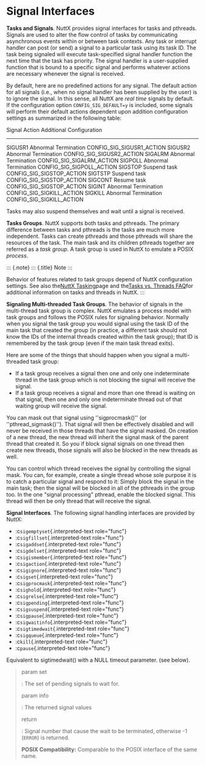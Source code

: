 Signal Interfaces
=================

**Tasks and Signals**. NuttX provides signal interfaces for tasks and
pthreads. Signals are used to alter the flow control of tasks by
communicating asynchronous events within or between task contexts. Any
task or interrupt handler can post (or send) a signal to a particular
task using its task ID. The task being signaled will execute
task-specified signal handler function the next time that the task has
priority. The signal handler is a user-supplied function that is bound
to a specific signal and performs whatever actions are necessary
whenever the signal is received.

By default, here are no predefined actions for any signal. The default
action for all signals (i.e., when no signal handler has been supplied
by the user) is to ignore the signal. In this sense, all NuttX are *real
time* signals by default. If the configuration option
`CONFIG_SIG_DEFAULT=y` is included, some signals will perform their
default actions dependent upon addition configuration settings as
summarized in the following table:

  Signal    Action                 Additional Configuration
  --------- ---------------------- ------------------------------
  SIGUSR1   Abnormal Termination   CONFIG\_SIG\_SIGUSR1\_ACTION
  SIGUSR2   Abnormal Termination   CONFIG\_SIG\_SIGUSR2\_ACTION
  SIGALRM   Abnormal Termination   CONFIG\_SIG\_SIGALRM\_ACTION
  SIGPOLL   Abnormal Termination   CONFIG\_SIG\_SIGPOLL\_ACTION
  SIGSTOP   Suspend task           CONFIG\_SIG\_SIGSTOP\_ACTION
  SIGTSTP   Suspend task           CONFIG\_SIG\_SIGSTOP\_ACTION
  SIGCONT   Resume task            CONFIG\_SIG\_SIGSTOP\_ACTION
  SIGINT    Abnormal Termination   CONFIG\_SIG\_SIGKILL\_ACTION
  SIGKILL   Abnormal Termination   CONFIG\_SIG\_SIGKILL\_ACTION

Tasks may also suspend themselves and wait until a signal is received.

**Tasks Groups**. NuttX supports both tasks and pthreads. The primary
difference between tasks and pthreads is the tasks are much more
independent. Tasks can create pthreads and those pthreads will share the
resources of the task. The main task and its children pthreads together
are referred as a *task group*. A task group is used in NuttX to emulate
a POSIX *process*.

::: {.note}
::: {.title}
Note
:::

Behavior of features related to task groups depend of NuttX
configuration settings. See also the[NuttX
Tasking](https://cwiki.apache.org/confluence/display/NUTTX/NuttX+Tasking)page
and the[Tasks vs. Threads
FAQ](https://cwiki.apache.org/confluence/display/NUTTX/Tasks+vs.+Threads+FAQ)for
additional information on tasks and threads in NuttX.
:::

**Signaling Multi-threaded Task Groups**. The behavior of signals in the
multi-thread task group is complex. NuttX emulates a process model with
task groups and follows the POSIX rules for signaling behavior. Normally
when you signal the task group you would signal using the task ID of the
main task that created the group (in practice, a different task should
not know the IDs of the internal threads created within the task group);
that ID is remembered by the task group (even if the main task thread
exits).

Here are some of the things that should happen when you signal a
multi-threaded task group:

-   If a task group receives a signal then one and only one
    indeterminate thread in the task group which is not blocking the
    signal will receive the signal.
-   If a task group receives a signal and more than one thread is
    waiting on that signal, then one and only one indeterminate thread
    out of that waiting group will receive the signal.

You can mask out that signal using \'\'sigprocmask()\'\' (or
\'\'pthread\_sigmask()\'\'). That signal will then be effectively
disabled and will never be received in those threads that have the
signal masked. On creation of a new thread, the new thread will inherit
the signal mask of the parent thread that created it. So you if block
signal signals on one thread then create new threads, those signals will
also be blocked in the new threads as well.

You can control which thread receives the signal by controlling the
signal mask. You can, for example, create a single thread whose sole
purpose it is to catch a particular signal and respond to it: Simply
block the signal in the main task; then the signal will be blocked in
all of the pthreads in the group too. In the one \"signal processing\"
pthread, enable the blocked signal. This thread will then be only thread
that will receive the signal.

**Signal Interfaces**. The following signal handling interfaces are
provided by NuttX:

-   :c`sigemptyset`{.interpreted-text role="func"}
-   :c`sigfillset`{.interpreted-text role="func"}
-   :c`sigaddset`{.interpreted-text role="func"}
-   :c`sigdelset`{.interpreted-text role="func"}
-   :c`sigismember`{.interpreted-text role="func"}
-   :c`sigaction`{.interpreted-text role="func"}
-   :c`sigignore`{.interpreted-text role="func"}
-   :c`sigset`{.interpreted-text role="func"}
-   :c`sigprocmask`{.interpreted-text role="func"}
-   :c`sighold`{.interpreted-text role="func"}
-   :c`sigrelse`{.interpreted-text role="func"}
-   :c`sigpending`{.interpreted-text role="func"}
-   :c`sigsuspend`{.interpreted-text role="func"}
-   :c`sigpause`{.interpreted-text role="func"}
-   :c`sigwaitinfo`{.interpreted-text role="func"}
-   :c`sigtimedwait`{.interpreted-text role="func"}
-   :c`sigqueue`{.interpreted-text role="func"}
-   :c`kill`{.interpreted-text role="func"}
-   :c`pause`{.interpreted-text role="func"}

Equivalent to sigtimedwait() with a NULL timeout parameter. (see below).

> param set
>
> :   The set of pending signals to wait for.
>
> param info
>
> :   The returned signal values
>
> return
>
> :   Signal number that cause the wait to be terminated, otherwise -1
>     (`ERROR`) is returned.
>
> **POSIX Compatibility:** Comparable to the POSIX interface of the same
> name.
